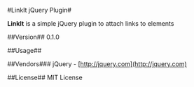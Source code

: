 #LinkIt jQuery Plugin#

**LinkIt** is a simple jQuery plugin to attach links to elements

##Version##
0.1.0

##Usage##

##Vendors###
jQuery - [http://jquery.com](http://jquery.com)

##License##
MIT License